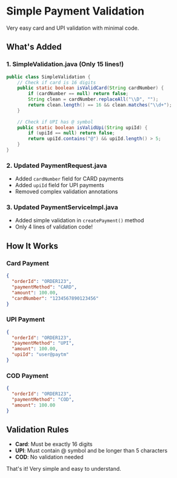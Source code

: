 # Simple Payment Validation

Very easy card and UPI validation with minimal code.

## What's Added

### 1. SimpleValidation.java (Only 15 lines!)
```java
public class SimpleValidation {
    // Check if card is 16 digits
    public static boolean isValidCard(String cardNumber) {
        if (cardNumber == null) return false;
        String clean = cardNumber.replaceAll("\\D", "");
        return clean.length() == 16 && clean.matches("\\d+");
    }
    
    // Check if UPI has @ symbol
    public static boolean isValidUpi(String upiId) {
        if (upiId == null) return false;
        return upiId.contains("@") && upiId.length() > 5;
    }
}
```

### 2. Updated PaymentRequest.java
- Added `cardNumber` field for CARD payments
- Added `upiId` field for UPI payments
- Removed complex validation annotations

### 3. Updated PaymentServiceImpl.java
- Added simple validation in `createPayment()` method
- Only 4 lines of validation code!

## How It Works

### Card Payment
```json
{
  "orderId": "ORDER123",
  "paymentMethod": "CARD",
  "amount": 100.00,
  "cardNumber": "1234567890123456"
}
```

### UPI Payment
```json
{
  "orderId": "ORDER123", 
  "paymentMethod": "UPI",
  "amount": 100.00,
  "upiId": "user@paytm"
}
```

### COD Payment
```json
{
  "orderId": "ORDER123",
  "paymentMethod": "COD", 
  "amount": 100.00
}
```

## Validation Rules

- **Card**: Must be exactly 16 digits
- **UPI**: Must contain @ symbol and be longer than 5 characters
- **COD**: No validation needed

That's it! Very simple and easy to understand.
